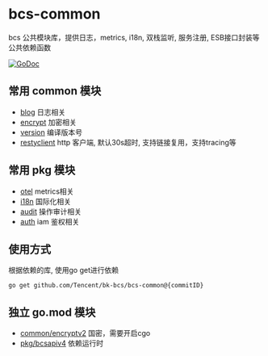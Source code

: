 # bcs-common

bcs 公共模块库，提供日志，metrics, i18n, 双栈监听, 服务注册, ESB接口封装等公共依赖函数

<a href="https://pkg.go.dev/github.com/Tencent/bk-bcs/bcs-common/common" target="_blank"><img src="https://pkg.go.dev/badge/github.com/Tencent/bk-bcs/bcs-common" alt="GoDoc"></a>

## 常用 common 模块
- [blog](./common/blog/) 日志相关
- [encrypt](./common/encrypt/) 加密相关
- [version](./common/version/) 编译版本号
- [restyclient](./common/http/restyclient/) http 客户端, 默认30s超时, 支持链接复用，支持tracing等

## 常用 pkg 模块
- [otel](./pkg/otel/) metrics相关
- [i18n](./pkg/i18n/) 国际化相关
- [audit](./pkg//audit/) 操作审计相关
- [auth](./pkg/auth/) iam 鉴权相关

## 使用方式
根据依赖的库, 使用go get进行依赖
```
go get github.com/Tencent/bk-bcs/bcs-common@{commitID}
```

## 独立 go.mod 模块
- [common/encryptv2](./common/encryptv2/) 国密，需要开启cgo
- [pkg/bcsapiv4](./pkg/bcsapiv4/) 依赖运行时
